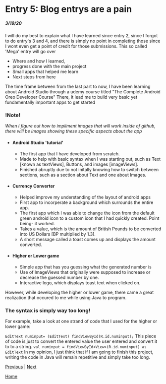 # Entry 5: Blog entrys are a pain
##### 3/19/20

I will do my best to explain what I have learned since entry 2, since I forgot to do entry's 3 and 4, and there is simply no point in completing those since I wont even get a point of credit for those submissions.
This so called 'Mega' entry will go over
* Where and how I learned,
* progress done with the main project
* Small apps that helped me learn
* Next steps from here

The time frame between from the last part to now, I have been learning about Android Studio through a udemy course titled "The Complete Android Oreo Developer Course"
There, it lead me to build very basic yet fundamentally important apps to get started

### !Note!
*When I figure out how to impliment images that will work inside of github, there will be images showing these specific aspects about the app*
* #### Android Studio 'tutorial'
    * The first app that I have developed from scratch.
    * Made to help with basic syntax when I was starting out, such as Text [known as textViews], Buttons, and images [imageViews].
    * Finished abruptly due to not initally knowing how to switch between sections, such as a section about Text and one about Images.
* #### Currency Converter
    * Helped improve my understanding of the layout of android apps
    * First app to incorperate a background which surrounds the entire app.
    * The first app which I was able to change the icon from the default green android icon to a custom icon that I had quickly created. Point being- it worked.
    * Takes a value, which is the amount of British Pounds to be converted into US Dollars [BP multiplied by 1.3].
    * A short message called a toast comes up and displays the amount converted.
* #### Higher or Lower game
    * Simple app that has you guessing what the generated number is
    * Use of ImageViews that originally were supposed to increase or decrease the guessed number by one.
    * Interactive logo, which displays toast text when clicked on.

However, while developing the higher or lower game, there came a great realization that occured to me while using Java to program.
### The syntax is simply way too long!
For example, take a look at one strand of code that I used for the higher or lower game:

` EditText numinput= (EditText) findViewById(R.id.numinput); `
This piece of code is just to convert the entered value the user entered and convert it to to a string.
` val numinput = findViewById<View>(R.id.numinput) as EditText `
In my opinion, I just think that if I am going to finish this project, writing the code in Java will remain repetitive and simply take too long.

[Previous](entry04.md) | [Next](entry06.md)

[Home](../README.md)